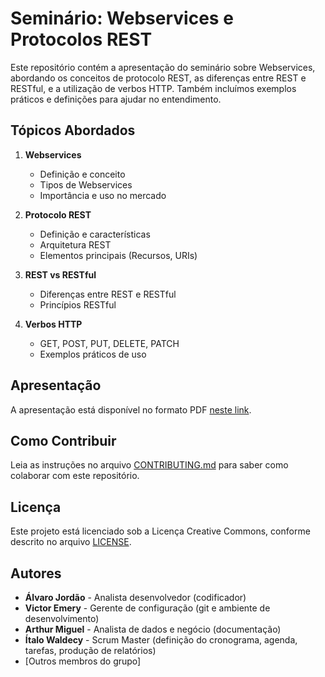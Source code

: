 # Seminário: Webservices e Protocolos REST

Este repositório contém a apresentação do seminário sobre Webservices, abordando os conceitos de protocolo REST, as diferenças entre REST e RESTful, e a utilização de verbos HTTP. Também incluímos exemplos práticos e definições para ajudar no entendimento.

## Tópicos Abordados

1. **Webservices**
   - Definição e conceito
   - Tipos de Webservices
   - Importância e uso no mercado

2. **Protocolo REST**
   - Definição e características
   - Arquitetura REST
   - Elementos principais (Recursos, URIs)

3. **REST vs RESTful**
   - Diferenças entre REST e RESTful
   - Princípios RESTful

4. **Verbos HTTP**
   - GET, POST, PUT, DELETE, PATCH
   - Exemplos práticos de uso

## Apresentação

A apresentação está disponível no formato PDF [neste link](./apresentacao.pdf).

## Como Contribuir

Leia as instruções no arquivo [CONTRIBUTING.md](./CONTRIBUTING.md) para saber como colaborar com este repositório.

## Licença

Este projeto está licenciado sob a Licença Creative Commons, conforme descrito no arquivo [LICENSE](./LICENSE.md).

## Autores

- **Álvaro Jordão** - Analista desenvolvedor (codificador)
- **Victor Emery** - Gerente de configuração (git e ambiente de desenvolvimento)
- **Arthur Miguel** - Analista de dados e negócio (documentação)
- **Ítalo Waldecy** - Scrum Master (definição do cronograma, agenda, tarefas, produção de relatórios)
- [Outros membros do grupo]

  

